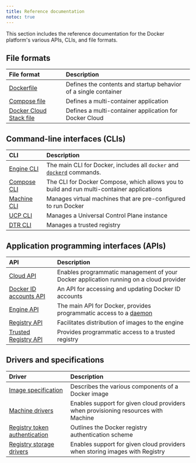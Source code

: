 ```yaml
---
title: Reference documentation
notoc: true
---
```


This section includes the reference documentation for the Docker platform's
various APIs, CLIs, and file formats.

## File formats

| File format                                            | Description                                                     |
|:-------------------------------------------------------|:----------------------------------------------------------------|
| [Dockerfile](/engine/reference/builder/)               | Defines the contents and startup behavior of a single container |
| [Compose file](/compose/compose-file/)                 | Defines a multi-container application                           |
| [Docker Cloud Stack file](/docker-cloud/apps/stack-yaml-reference/) | Defines a multi-container application for Docker Cloud          |


## Command-line interfaces (CLIs)

| CLI                                                   | Description                                                                                                      |
|:------------------------------------------------------|:-----------------------------------------------------------------------------------------------------------------|
| [Engine CLI](/engine/reference/commandline/)          | The main CLI for Docker, includes all `docker` and [`dockerd`](/engine/reference/commandline/dockerd/) commands. |
| [Compose CLI](/compose/reference/overview/)           | The CLI for Docker Compose, which allows you to build and run multi-container applications                       |
| [Machine CLI](/machine/reference/)                    | Manages virtual machines that are pre-configured to run Docker                                                   |
| [UCP CLI](/datacenter/ucp/2.1/reference/cli/index.md) | Manages a Universal Control Plane instance                                                                       |
| [DTR CLI](/datacenter/dtr/2.2/reference/cli/index.md) | Manages a trusted registry                                                                                       |

## Application programming interfaces (APIs)

| API                                                        | Description                                                                            |
|:-----------------------------------------------------------|:---------------------------------------------------------------------------------------|
| [Cloud API](/apidocs/docker-cloud/)                        | Enables programmatic management of your Docker application running on a cloud provider |
| [Docker ID accounts API](/docker-id/api-reference/)        | An API for accessing and updating Docker ID accounts                                   |
| [Engine API](/engine/api/)                                 | The main API for Docker, provides programmatic access to a [daemon](/glossary/#daemon) |
| [Registry API](/registry/spec/api/)                        | Facilitates distribution of images to the engine                                       |
| [Trusted Registry API](/datacenter/dtr/2.2/reference/api/) | Provides programmatic access to a trusted registry                                     |


## Drivers and specifications

| Driver                                                 | Description                                                                        |
|:-------------------------------------------------------|:-----------------------------------------------------------------------------------|
| [Image specification](/registry/spec/manifest-v2-2/)   | Describes the various components of a Docker image                                 |
| [Machine drivers](/machine/drivers/os-base/)           | Enables support for given cloud providers when provisioning resources with Machine |
| [Registry token authentication](/registry/spec/auth/)  | Outlines the Docker registry authentication scheme                                 |
| [Registry storage drivers](/registry/storage-drivers/) | Enables support for given cloud providers when storing images with Registry        |
